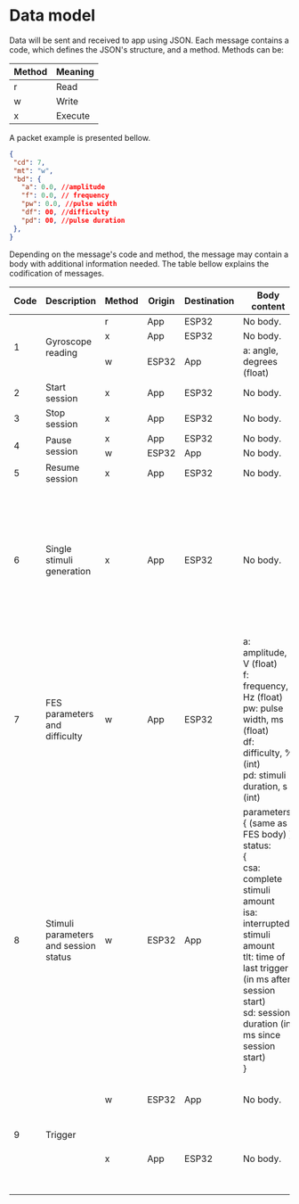 # Data model

Data will be sent and received to app using JSON. Each message contains a code, which defines the JSON's structure, and a method. Methods can be:

| Method | Meaning |
| --- | ---- |
| r | Read | 
| w | Write | 
| x | Execute |

A packet example is presented bellow.
 ```JSON
 {
  "cd": 7,
  "mt": "w",
  "bd": {
    "a": 0.0, //amplitude
    "f": 0.0, // frequency
    "pw": 0.0, //pulse width
    "df": 00, //difficulty
    "pd": 00, //pulse duration
  },
 }
 ```

Depending on the message's code and method, the message may contain a body with additional information needed. The table bellow explains the codification of messages.


<table>
<thead>
  <tr>
    <th>Code</th>
    <th>Description</th>
    <th>Method</th>
    <th>Origin</th>
    <th>Destination</th>
    <th>Body content</th>
    <th>Notes</th>
  </tr>
</thead>
<tbody>
  <tr>
    <td rowspan="3">1</td>
    <td rowspan="3">Gyroscope reading</td>
    <td>r</td>
    <td>App</td>
    <td>ESP32</td>
    <td>No body.</td>
    <td></td>
  </tr>
  <tr>
    <td>x</td>
    <td>App</td>
    <td>ESP32</td>
    <td>No body.</td>
    <td></td>
  </tr>
  <tr>
    <td>w</td>
    <td>ESP32</td>
    <td>App</td>
    <td>a: angle, degrees (float)</td>
    <td></td>
  </tr>
  <tr>
    <td>2</td>
    <td>Start session</td>
    <td>x</td>
    <td>App</td>
    <td>ESP32</td>
    <td>No body.</td>
    <td></td>
  </tr>
  <tr>
    <td>3</td>
    <td>Stop session</td>
    <td>x</td>
    <td>App</td>
    <td>ESP32</td>
    <td>No body.</td>
    <td></td>
  </tr>
  <tr>
    <td rowspan="2">4</td>
    <td rowspan="2">Pause session</td>
    <td>x</td>
    <td>App</td>
    <td>ESP32</td>
    <td>No body.</td>
    <td></td>
  </tr>
    <tr>
    <td>w</td>
    <td>ESP32</td>
    <td>App</td>
    <td>No body.</td>
    <td></td>
  </tr>
  <tr>
    <td>5</td>
    <td>Resume session</td>
    <td>x</td>
    <td>App</td>
    <td>ESP32</td>
    <td>No body.</td>
    <td></td>
  </tr>
  <tr>
    <td>6</td>
    <td>Single stimuli generation</td>
    <td>x</td>
    <td>App</td>
    <td>ESP32</td>
    <td>No body.</td>
    <td>If a package code 7 has been received before, those parameters are used. Otherwise, fw uses default values.</td>
  </tr>
  <tr>
    <td>7</td>
    <td>FES parameters and difficulty</td>
    <td>w</td>
    <td>App</td>
    <td>ESP32</td>
    <td>a: amplitude, V (float)<br>f: frequency, Hz (float)<br>pw: pulse width, ms (float)<br>df: difficulty, % (int)<br>pd: stimuli duration, s (int)</td>
    <td></td>
  </tr>
  <tr>
    <td>8</td>
    <td>Stimuli parameters and session status</td>
    <td>w</td>
    <td>ESP32</td>
    <td>App</td>
    <td>parameters: { (same as FES body) }<br>status:<br>{<br>csa: complete stimuli amount<br>isa: interrupted stimuli amount<br>tlt: time of last trigger (in ms after session start)<br>sd: session duration (in ms since session start)<br>}</td>
    <td></td>
  </tr>
  <tr>
    <td rowspan="3">9</td>
    <td rowspan="3">Trigger</td>
    <td>w</td>
    <td>ESP32</td>
    <td>App</td>
    <td>No body.</td>
    <td>sEMG module detected a trigger.</td>
    <tr>
    <td>x</td>
    <td>App</td>
    <td>ESP32</td>
    <td>No body.</td>
    <td>App request a trigger detection test to ESP32.</td>
    </tr>
  </tr>
</tbody>
</table>
